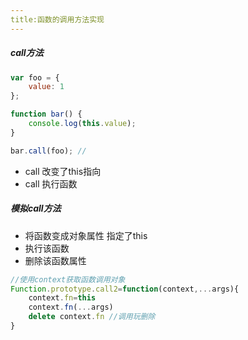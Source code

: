 ```yaml
---
title:函数的调用方法实现
---
```

##### call方法
```javascript 1.8
var foo = {
    value: 1
};

function bar() {
    console.log(this.value);
}

bar.call(foo); //
```
* call 改变了this指向
* call 执行函数

##### 模拟call方法
* 将函数变成对象属性 指定了this
* 执行该函数
* 删除该函数属性
```javascript 1.8
//使用context获取函数调用对象
Function.prototype.call2=function(context,...args){
    context.fn=this
    context.fn(...args)
    delete context.fn //调用玩删除
}
```
